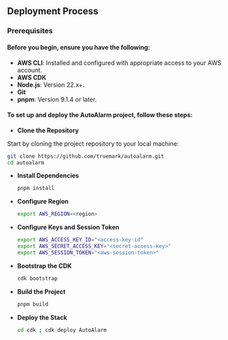 ## Deployment Process

### Prerequisites

#### **Before you begin, ensure you have the following:**
- **AWS CLI**: Installed and configured with appropriate access to your AWS account.
- **AWS CDK**
- **Node.js**: Version 22.x+.
- **Git**
- **pnpm**: Version 9.1.4 or later.


#### **To set up and deploy the AutoAlarm project, follow these steps:**
- **Clone the Repository**

Start by cloning the project repository to your local machine:

  ```bash
  git clone https://github.com/truemark/autoalarm.git
  cd autoalarm
  ```

- **Install Dependencies**

  ```bash
  pnpm install
  ```

- **Configure Region**

  ```bash
  export AWS_REGION=<region>
  ```

- **Configure Keys and Session Token**

  ```bash
  export AWS_ACCESS_KEY_ID="<access-key-id"
  export AWS_SECRET_ACCESS_KEY="<secret-access-key>"
  export AWS_SESSION_TOKEN="<aws-session-token>"
  ```

- **Bootstrap the CDK**

  ```bash
  cdk bootstrap
  ```

- **Build the Project**

    ```bash
    pnpm build
    ```

- **Deploy the Stack**

    ```bash
    cd cdk ; cdk deploy AutoAlarm
    ```
